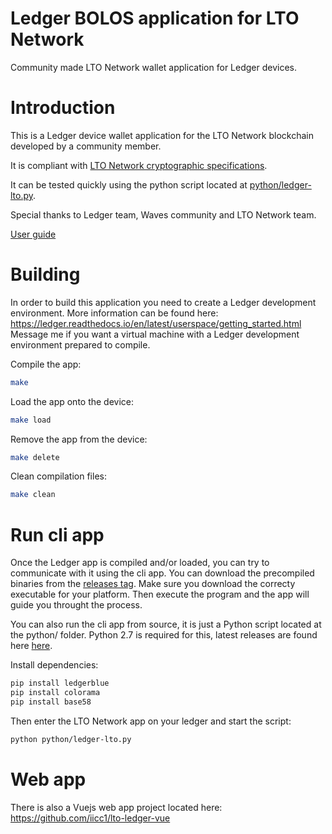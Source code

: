 # Ledger BOLOS application for LTO Network
Community made LTO Network wallet application for Ledger devices.

# Introduction
This is a Ledger device wallet application for the LTO Network blockchain developed by a community member.

It is compliant with [LTO Network cryptographic specifications](https://docs.lto.network/project/developer-area/lto_protocol/cryptographic_details). 

It can be tested quickly using the python script located at [python/ledger-lto.py](https://github.com/iicc1/ledger-app-lto-network-unofficial/tree/master/python).

Special thanks to Ledger team, Waves community and LTO Network team.

[User guide](https://github.com/iicc1/ledger-app-lto/wiki/How-to-use-a-Ledger-device-with-LTO-Network)


# Building

In order to build this application you need to create a Ledger development environment. More information can be 
found here: https://ledger.readthedocs.io/en/latest/userspace/getting_started.html
Message me if you want a virtual machine with a Ledger development environment prepared to compile.


Compile the app:
```bash
make
```
Load the app onto the device:
```bash
make load
```
Remove the app from the device:
```bash
make delete
```
Clean compilation files:
```bash
make clean
```


# Run cli app

Once the Ledger app is compiled and/or loaded, you can try to communicate with it using the cli app.
You can download the precompiled binaries from the [releases tag](https://github.com/iicc1/ledger-app-lto/releases). Make sure you download the correcty executable for your platform.
Then execute the program and the app will guide you throught the process.

You can also run the cli app from source, it is just a Python script located at the python/ folder. 
Python 2.7 is required for this, latest releases are found here [here](https://www.python.org/downloads/release/python-2716/).

Install dependencies:
```bash
pip install ledgerblue
pip install colorama
pip install base58
```

Then enter the LTO Network app on your ledger and start the script:
```bash
python python/ledger-lto.py
```


# Web app

There is also a Vuejs web app project located here: https://github.com/iicc1/lto-ledger-vue